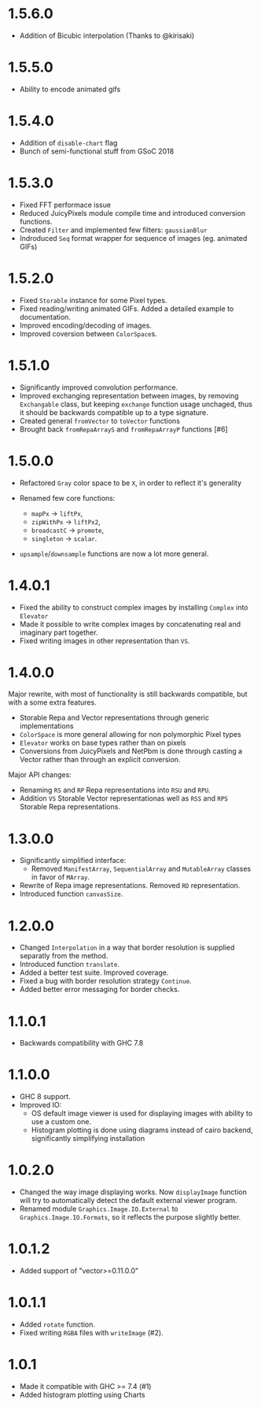 1.5.6.0
=======

* Addition of Bicubic interpolation (Thanks to @kirisaki)

1.5.5.0
=======

* Ability to encode animated gifs

1.5.4.0
=======

* Addition of `disable-chart` flag
* Bunch of semi-functional stuff from GSoC 2018

1.5.3.0
=======

* Fixed FFT performace issue
* Reduced JuicyPixels module compile time and introduced conversion functions.
* Created `Filter` and implemented few filters: `gaussianBlur`
* Indroduced `Seq` format wrapper for sequence of images (eg. animated GIFs)

1.5.2.0
=======

* Fixed `Storable` instance for some Pixel types.
* Fixed reading/writing animated GIFs. Added a detailed example to documentation.
* Improved encoding/decoding of images.
* Improved coversion between `ColorSpace`s.

1.5.1.0
=======

* Significantly improved convolution performance.
* Improved exchanging representation between images, by removing `Exchangable`
  class, but keeping `exchange` function usage unchaged, thus it should be
  backwards compatible up to a type signature.
* Created general `fromVector` to `toVector` functions
* Brought back `fromRepaArrayS` and `fromRepaArrayP` functions [#6]

1.5.0.0
=======

* Refactored `Gray` color space to be `X`, in order to reflect it's generality
* Renamed few core functions:

  * `mapPx` -> `liftPx`,
  * `zipWithPx` -> `liftPx2`,
  * `broadcastC` -> `promote`,
  * `singleton` -> `scalar`.

* `upsample`/`downsample` functions are now a lot more general.


1.4.0.1
=======

* Fixed the ability to construct complex images by installing `Complex` into `Elevator`
* Made it possible to write complex images by concatenating real and imaginary part together.
* Fixed writing images in other representation than `VS`.

1.4.0.0
=======

Major rewrite, with most of functionality is still backwards compatible, but
with a some extra features.

* Storable Repa and Vector representations through generic implementations
* `ColorSpace` is more general allowing for non polymorphic Pixel types
* `Elevator` works on base types rather than on pixels
* Conversions from JuicyPixels and NetPbm is done through casting a Vector
  rather than through an explicit conversion.

Major API changes:

  * Renaming `RS` and `RP` Repa representations into `RSU` and `RPU`.
  * Addition `VS` Storable Vector representationas well as `RSS` and `RPS`
    Storable Repa representations.

1.3.0.0
=======

* Significantly simplified interface:
  * Removed `ManifestArray`, `SequentialArray` and `MutableArray` classes in favor of `MArray`.
* Rewrite of Repa image representations. Removed `RD` representation.
* Introduced function `canvasSize`.

1.2.0.0
=======

* Changed `Interpolation` in a way that border resolution is supplied separatly
  from the method.
* Introduced function `translate`.
* Added a better test suite. Improved coverage.
* Fixed a bug with border resolution strategy `Continue`.
* Added better error messaging for border checks.

1.1.0.1
=======

* Backwards compatibility with GHC 7.8

1.1.0.0
=======

* GHC 8 support.
* Improved IO:
  * OS default image viewer is used for displaying images with ability to use a custom one.
  * Histogram plotting is done using diagrams instead of cairo backend,
    significantly simplifying installation


1.0.2.0
=======

* Changed the way image displaying works. Now `displayImage` function will try
  to automatically detect the default external viewer program.
* Renamed module `Graphics.Image.IO.External` to `Graphics.Image.IO.Formats`,
  so it reflects the purpose slightly better.

1.0.1.2
=======

* Added support of "vector>=0.11.0.0"

1.0.1.1
=======

* Added `rotate` function.
* Fixed writing `RGBA` files with `writeImage` (#2).

1.0.1
=====

* Made it compatible with GHC >= 7.4 (#1)
* Added histogram plotting using Charts
